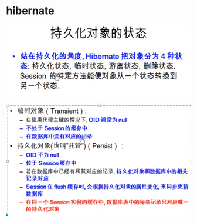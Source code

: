 # hibernate

![](../.gitbook/assets/image%20%2897%29.png)

![](../.gitbook/assets/image%20%2892%29.png)

